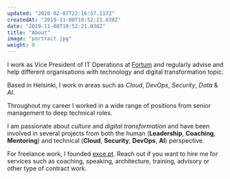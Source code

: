 ```yaml
---
updated: "2020-02-07T22:16:57.117Z"
createdAt: "2019-11-08T19:52:21.038Z"
date: "2019-11-08T19:52:21.038Z"
title: "About"
image: "portrait.jpg"
weight: 0
---
```


I work as Vice President of IT Operations at [Fortum](https://www.fortum.com) and regularly advise and help different organisations with technology and digital transformation topic.

Based in Helsinki, I work in areas such as *Cloud*, *DevOps*, *Security*, *Data* & *AI*.

Throughout my career I worked in a wide range of positions from senior management to deep technical roles.

I am passionate about *culture* and *digital transformation* and have been involved in several projects from both the human (**Leadership**, **Coaching**, **Mentoring**) and technical (**Cloud**, **Security**, **DevOps**, **AI**) perspective.

For freelance work, I founded [exce.pt](https://exce.pt). Reach out if you want to hire me for services such as coaching, speaking, architecture, training, advisory or other type of contract work.

